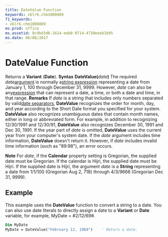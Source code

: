 ```yaml
---
title: DateValue Function
keywords: vblr6.chm1008889
f1_keywords:
- vblr6.chm1008889
ms.prod: office
ms.assetid: 8c9bd3d6-1614-eeb0-0714-4730eeeb1b95
ms.date: 06/08/2017
---
```



# DateValue Function



Returns a  **Variant** (**Date**).
 **Syntax**
 **DateValue(**_date_**)**
The required  _date_[argument](vbe-glossary.md) is normally a[string expression](vbe-glossary.md) representing a date from January 1, 100 through December 31, 9999. However, _date_ can also be any[expression](vbe-glossary.md) that can represent a date, a time, or both a date and time, in that range.
 **Remarks**
If  _date_ is a string that includes only numbers separated by valid[date separators](vbe-glossary.md),  **DateValue** recognizes the order for month, day, and year according to the Short Date format you specified for your system. **DateValue** also recognizes unambiguous dates that contain month names, either in long or abbreviated form. For example, in addition to recognizing 12/30/1991 and 12/30/91, **DateValue** also recognizes December 30, 1991 and Dec 30, 1991.
If the year part of  _date_ is omitted, **DateValue** uses the current year from your computer's system date.
If the  _date_ argument includes time information, **DateValue** doesn't return it. However, if _date_ includes invalid time information (such as "89:98"), an error occurs.

 **Note**  For  _date_, if the **Calendar** property setting is Gregorian, the supplied date must be Gregorian. If the calendar is Hijri, the supplied date must be Hijri. If the supplied date is Hijri, the argument _date_ is a **String** representing a date from 1/1/100 (Gregorian Aug 2, 718) through 4/3/9666 (Gregorian Dec 31, 9999).


## Example

This example uses the  **DateValue** function to convert a string to a date. You can also use date literals to directly assign a date to a **Variant** or **Date** variable, for example, MyDate = #2/12/69#.


```vb
Dim MyDate
MyDate = DateValue("February 12, 1969")    ' Return a date.


```


